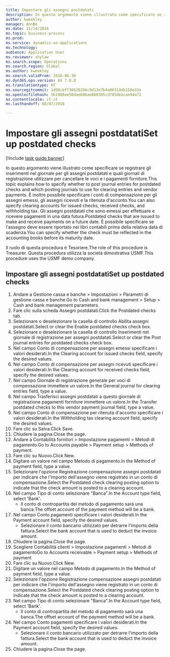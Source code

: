```yaml
--- 
title: Impostare gli assegni postdatati
description: In questo argomento viene illustrato come specificare se registrare gli inserimenti nel giornale per gli assegni postdatati e quali giornali di registrazione utilizzare per cancellare le voci e i pagamenti fornitore.
author: kweekley
manager: AnnBe
ms.date: 11/14/2016
ms.topic: business-process
ms.prod: 
ms.service: dynamics-ax-applications
ms.technology: 
audience: Application User
ms.reviewer: shylaw
ms.search.scope: Operations
ms.search.region: Global
ms.author: kweekley
ms.search.validFrom: 2016-06-30
ms.dyn365.ops.version: AX 7.0.0
ms.translationtype: HT
ms.sourcegitcommit: 1d98cbff30620256c9d13e7b4a90314db150e33e
ms.openlocfilehash: 5b1988ee50dae686ae860305cd785deacae94a72
ms.contentlocale: it-it
ms.lasthandoff: 08/07/2018

---
```

# <a name="set-up-postdated-checks"></a><span data-ttu-id="10e6c-103">Impostare gli assegni postdatati</span><span class="sxs-lookup"><span data-stu-id="10e6c-103">Set up postdated checks</span></span>

[!include [task guide banner](../../includes/task-guide-banner.md)]

<span data-ttu-id="10e6c-104">In questo argomento viene illustrato come specificare se registrare gli inserimenti nel giornale per gli assegni postdatati e quali giornali di registrazione utilizzare per cancellare le voci e i pagamenti fornitore.</span><span class="sxs-lookup"><span data-stu-id="10e6c-104">This topic explains how to specify whether to post journal entries for postdated checks and which posting journals to use for clearing entries and vendor payments.</span></span> <span data-ttu-id="10e6c-105">È inoltre possibile specificare i conti di compensazione per gli assegni emessi, gli assegni ricevuti e la ritenuta d'acconto.</span><span class="sxs-lookup"><span data-stu-id="10e6c-105">You can also specify clearing accounts for issued checks, received checks, and withholding tax.</span></span> <span data-ttu-id="10e6c-106">Gli assegni postdatati che sono emessi per effettuare e ricevere pagamenti in una data futura.</span><span class="sxs-lookup"><span data-stu-id="10e6c-106">Postdated checks that are issued to make and receive payments on a future date.</span></span> <span data-ttu-id="10e6c-107">È possibile specificare se l'assegno deve essere riportato nei libri contabili prima della relativa data di scadenza.</span><span class="sxs-lookup"><span data-stu-id="10e6c-107">You can specify whether the check must be reflected in the accounting books before its maturity date.</span></span>



<span data-ttu-id="10e6c-108">Il ruolo di questa procedura è Tesoriere.</span><span class="sxs-lookup"><span data-stu-id="10e6c-108">The role of this procedure is Treasurer.</span></span> <span data-ttu-id="10e6c-109">Questa procedura utilizza la società dimostrativa USMF.</span><span class="sxs-lookup"><span data-stu-id="10e6c-109">This procedure uses the USMF demo company.</span></span>


## <a name="set-up-postdated-checks"></a><span data-ttu-id="10e6c-110">Impostare gli assegni postdatati</span><span class="sxs-lookup"><span data-stu-id="10e6c-110">Set up postdated checks</span></span>
1. <span data-ttu-id="10e6c-111">Andare a Gestione cassa e banche > Impostazioni > Parametri di gestione cassa e banche.</span><span class="sxs-lookup"><span data-stu-id="10e6c-111">Go to Cash and bank management > Setup > Cash and bank management parameters.</span></span>
2. <span data-ttu-id="10e6c-112">Fare clic sulla scheda Assegni postdatati.</span><span class="sxs-lookup"><span data-stu-id="10e6c-112">Click the Postdated checks tab.</span></span>
3. <span data-ttu-id="10e6c-113">Selezionare o deselezionare la casella di controllo Abilita assegni postdatati.</span><span class="sxs-lookup"><span data-stu-id="10e6c-113">Select or clear the Enable postdated checks check box.</span></span>
4. <span data-ttu-id="10e6c-114">Selezionare o deselezionare la casella di controllo Inserimenti nel giornale di registrazione per assegni postdatati.</span><span class="sxs-lookup"><span data-stu-id="10e6c-114">Select or clear the Post journal entries for postdated checks check box.</span></span>
5. <span data-ttu-id="10e6c-115">Nel campo Conto di compensazione per assegni emessi specificare i valori desiderati.</span><span class="sxs-lookup"><span data-stu-id="10e6c-115">In the Clearing account for issued checks field, specify the desired values.</span></span>
6. <span data-ttu-id="10e6c-116">Nel campo Conto di compensazione per assegni ricevuti specificare i valori desiderati.</span><span class="sxs-lookup"><span data-stu-id="10e6c-116">In the Clearing account for received checks field, specify the desired values.</span></span>
7. <span data-ttu-id="10e6c-117">Nel campo Giornale di registrazione generale per voci di compensazione immettere un valore.</span><span class="sxs-lookup"><span data-stu-id="10e6c-117">In the General journal for clearing entries field, type a value.</span></span>
8. <span data-ttu-id="10e6c-118">Nel campo Trasferisci assegni postdatati a questo giornale di registrazione pagamenti fornitore immettere un valore.</span><span class="sxs-lookup"><span data-stu-id="10e6c-118">In the Transfer postdated checks to this vendor payment journal field, type a value.</span></span>
9. <span data-ttu-id="10e6c-119">Nel campo Conto di compensazione per ritenuta d'acconto specificare i valori desiderati.</span><span class="sxs-lookup"><span data-stu-id="10e6c-119">In the Withholding tax clearing account field, specify the desired values.</span></span>
10. <span data-ttu-id="10e6c-120">Fare clic su Salva.</span><span class="sxs-lookup"><span data-stu-id="10e6c-120">Click Save.</span></span>
11. <span data-ttu-id="10e6c-121">Chiudere la pagina.</span><span class="sxs-lookup"><span data-stu-id="10e6c-121">Close the page.</span></span>
12. <span data-ttu-id="10e6c-122">Andare a Contabilità fornitori > Impostazione pagamenti > Metodi di pagamento.</span><span class="sxs-lookup"><span data-stu-id="10e6c-122">Go to Accounts payable > Payment setup > Methods of payment.</span></span>
13. <span data-ttu-id="10e6c-123">Fare clic su Nuovo.</span><span class="sxs-lookup"><span data-stu-id="10e6c-123">Click New.</span></span>
14. <span data-ttu-id="10e6c-124">Digitare un valore nel campo Metodo di pagamento.</span><span class="sxs-lookup"><span data-stu-id="10e6c-124">In the Method of payment field, type a value.</span></span>
15. <span data-ttu-id="10e6c-125">Selezionare l'opzione Registrazione compensazione assegni postdatati per indicare che l'importo dell'assegno viene registrato in un conto di compensazione.</span><span class="sxs-lookup"><span data-stu-id="10e6c-125">Select the Postdated check clearing posting option to indicate that the check amount is posted to a clearing account.</span></span>
16. <span data-ttu-id="10e6c-126">Nel campo Tipo di conto selezionare "Banca".</span><span class="sxs-lookup"><span data-stu-id="10e6c-126">In the Account type field, select 'Bank'.</span></span>
    * <span data-ttu-id="10e6c-127">Il conto di contropartita del metodo di pagamento sarà una banca.</span><span class="sxs-lookup"><span data-stu-id="10e6c-127">The offset account of the payment method will be a bank.</span></span>  
17. <span data-ttu-id="10e6c-128">Nel campo Conto pagamenti specificare i valori desiderati.</span><span class="sxs-lookup"><span data-stu-id="10e6c-128">In the Payment account field, specify the desired values.</span></span>
    * <span data-ttu-id="10e6c-129">Selezionare il conto bancario utilizzato per detrarre l'importo della fattura.</span><span class="sxs-lookup"><span data-stu-id="10e6c-129">Select the bank account that is used to deduct the invoice amount.</span></span>  
18. <span data-ttu-id="10e6c-130">Chiudere la pagina.</span><span class="sxs-lookup"><span data-stu-id="10e6c-130">Close the page.</span></span>
19. <span data-ttu-id="10e6c-131">Scegliere Contabilità clienti > Impostazione pagamenti > Metodi di pagamento</span><span class="sxs-lookup"><span data-stu-id="10e6c-131">Go to Accounts receivable > Payment setup > Methods of payment</span></span>
20. <span data-ttu-id="10e6c-132">Fare clic su Nuovo.</span><span class="sxs-lookup"><span data-stu-id="10e6c-132">Click New.</span></span>
21. <span data-ttu-id="10e6c-133">Digitare un valore nel campo Metodo di pagamento.</span><span class="sxs-lookup"><span data-stu-id="10e6c-133">In the Method of payment field, type a value.</span></span>
22. <span data-ttu-id="10e6c-134">Selezionare l'opzione Registrazione compensazione assegni postdatati per indicare che l'importo dell'assegno viene registrato in un conto di compensazione.</span><span class="sxs-lookup"><span data-stu-id="10e6c-134">Select the Postdated check clearing posting option to indicate that the check amount is posted to a clearing account.</span></span>
23. <span data-ttu-id="10e6c-135">Nel campo Tipo di conto selezionare "Banca".</span><span class="sxs-lookup"><span data-stu-id="10e6c-135">In the Account type field, select 'Bank'.</span></span>
    * <span data-ttu-id="10e6c-136">Il conto di contropartita del metodo di pagamento sarà una banca.</span><span class="sxs-lookup"><span data-stu-id="10e6c-136">The offset account of the payment method will be a bank.</span></span>  
24. <span data-ttu-id="10e6c-137">Nel campo Conto pagamenti specificare i valori desiderati.</span><span class="sxs-lookup"><span data-stu-id="10e6c-137">In the Payment account field, specify the desired values.</span></span>
    * <span data-ttu-id="10e6c-138">Selezionare il conto bancario utilizzato per detrarre l'importo della fattura.</span><span class="sxs-lookup"><span data-stu-id="10e6c-138">Select the bank account that is used to deduct the invoice amount.</span></span>  
25. <span data-ttu-id="10e6c-139">Chiudere la pagina.</span><span class="sxs-lookup"><span data-stu-id="10e6c-139">Close the page.</span></span>


